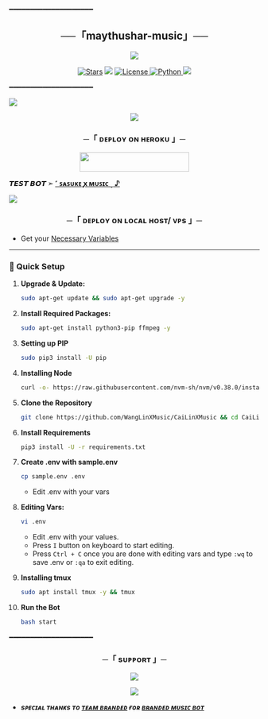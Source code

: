 ━━━━━━━━━━━━━━━━━━━━

<h2 align="center">
    ──「maythushar-music」──
</h2>

<p align="center">
  <img src="https://files.catbox.moe/f96iow.jpg">
</p>

<p align="center">
<a href="https://github.com/maythushar-music/stargazers"><img src="https://img.shields.io/github/stars/maythushar-music/CaiLinXMusic?color=black&logo=github&logoColor=black&style=for-the-badge" alt="Stars" /></a>
<a href="https://github.com/maythushar-music/CaiLinXMusic/network/members"> <img src="https://img.shields.io/github/forks/maythushar-music/CaiLinXMusic?color=black&logo=github&logoColor=black&style=for-the-badge" /></a>
<a href="https://github.com/maythushar-music/CaiLinXMusic/blob/master/LICENSE"> <img src="https://img.shields.io/badge/License-MIT-blueviolet?style=for-the-badge" alt="License" /> </a>
<a href="https://www.python.org/"> <img src="https://img.shields.io/badge/Written%20in-Python-orange?style=for-the-badge&logo=python" alt="Python" /> </a>
<a href="https://github.com/maythushar-music/CaiLinXMusic/commits/maythushar-music"> <img src="https://img.shields.io/github/last-commit/maythushar-music/CaiLinXMusic?color=blue&logo=github&logoColor=green&style=for-the-badge" /></a>
</p>

━━━━━━━━━━━━━━━━━━━━
</h2>
<img src="https://readme-typing-svg.herokuapp.com?color=FF0000&width=420&lines=♦𝙳𝙴𝙿𝙻𝙾𝚈+𝙾𝙽+𝙷𝙴𝚁𝙾𝙺𝚄♦;📡+𝙽𝙾+𝙷𝙴𝚁𝙾𝙺𝚄+𝙱𝙰𝙽+𝙸𝚂𝚂𝚄𝙴+𝙰𝙻𝚂𝙾+𝚅𝙿𝚂+𝙳𝙴𝙿𝙻𝙾𝚈+📍+𝙿𝚁𝙴𝚂𝙴𝙽𝚃;❤️+𝙿𝙾𝚆𝙴𝚁𝙳+𝙱𝚈+sasuke+music🔥">

<p align="center">
  <img src="https://files.catbox.moe/7wq3rg.jpg">
</p>

<h3 align="center">
    ─「 ᴅᴇᴩʟᴏʏ ᴏɴ ʜᴇʀᴏᴋᴜ 」─
</h3>

<p align="center"><a href="https://dashboard.heroku.com/new?template=https://github.com/maythushar-music/CaiLinXMusic"> <img src="https://img.shields.io/badge/Deploy%20On%20Heroku-black?style=for-the-badge&logo=heroku" width="220" height="38.45"/></a></p>

</p>

**𝙏𝙀𝙎𝙏 𝘽𝙊𝙏 ➣ [˹ ꜱᴀꜱᴜᴋᴇ ꭙ ᴍᴜꜱɪᴄ ˼ ♪](https://t.me/sasukevipmusicbot)**



<img src="https://readme-typing-svg.herokuapp.com?color=FF0000&width=420&lines=⚠️𝗙𝗢𝗥𝗞+𝗧𝗛𝗜𝗦+𝗥𝗘𝗣𝗢+𝗙𝗜𝗥𝗦𝗧𝗟𝗬⚠️">

<h3 align="center">
    ─「 ᴅᴇᴩʟᴏʏ ᴏɴ ʟᴏᴄᴀʟ ʜᴏsᴛ/ ᴠᴘs 」─
</h3>

- Get your [Necessary Variables](https://github.com/WangLinXMusic/CaiLinXMusic/blob/master/sample.env)
---

### 🔧 Quick Setup

1. **Upgrade & Update:**
   ```bash
   sudo apt-get update && sudo apt-get upgrade -y
   ```

2. **Install Required Packages:**
   ```bash
   sudo apt-get install python3-pip ffmpeg -y
   ```
3. **Setting up PIP**
   ```bash
   sudo pip3 install -U pip
   ```
4. **Installing Node**
   ```bash
   curl -o- https://raw.githubusercontent.com/nvm-sh/nvm/v0.38.0/install.sh | bash && source ~/.bashrc && nvm install v18
   ```
5. **Clone the Repository**
   ```bash
   git clone https://github.com/WangLinXMusic/CaiLinXMusic && cd CaiLinXMusic
   ```
6. **Install Requirements**
   ```bash
   pip3 install -U -r requirements.txt
   ```
7. **Create .env  with sample.env**
   ```bash
   cp sample.env .env
   ```
   - Edit .env with your vars
8. **Editing Vars:**
   ```bash
   vi .env
   ```
   - Edit .env with your values.
   - Press `I` button on keyboard to start editing.
   - Press `Ctrl + C`  once you are done with editing vars and type `:wq` to save .env or `:qa` to exit editing.
9. **Installing tmux**
    ```bash
    sudo apt install tmux -y && tmux
    ```
10. **Run the Bot**
    ```bash
    bash start
━━━━━━━━━━━━━━━━━━━━

<h3 align="center">
    ─「 sᴜᴩᴩᴏʀᴛ 」─
</h3>

<p align="center">
<a href="https://t.me/seriousvs_version20"><img src="https://img.shields.io/badge/-Support%20Group-blue.svg?style=for-the-badge&logo=Telegram"></a>
</p>

<p align="center">
<a href="https://t.me/sasukevipmusicbot"><img src="https://img.shields.io/badge/-Support%20Channel-blue.svg?style=for-the-badge&logo=Telegram"></a>
</p>

- <b> _sᴩᴇᴄɪᴀʟ ᴛʜᴀɴᴋs ᴛᴏ [ᴛᴇᴀᴍ ʙʀᴀɴᴅᴇᴅ](https://github.com/maythushar-music) ғᴏʀ [ʙʀᴀɴᴅᴇᴅ ᴍᴜsɪᴄ ʙᴏᴛ](https://t.me/BRANDRD_BOT)_</b>
